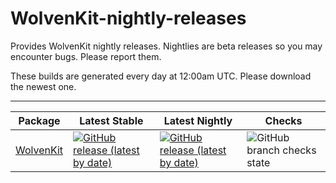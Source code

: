# WolvenKit-nightly-releases
Provides WolvenKit nightly releases. Nightlies are beta releases so you may encounter bugs. Please report them. 

These builds are generated every day at 12:00am UTC. Please download the newest one.

-------------
| Package | Latest Stable | Latest Nightly | Checks |
| ------- | ------------ | ----------------- | --------- |
| [WolvenKit](https://github.com/WolvenKit/WolvenKit/) | [![GitHub release (latest by date)](https://img.shields.io/github/v/release/WolvenKit/WolvenKit)](https://github.com/WolvenKit/WolvenKit/releases/latest) | [![GitHub release (latest by date)](https://img.shields.io/github/v/release/WolvenKit/WolvenKit-nightly-releases)](https://github.com/WolvenKit/WolvenKit-nightly-releases/releases/latest) | ![GitHub branch checks state](https://img.shields.io/github/checks-status/WolvenKit/WolvenKit/master) |

